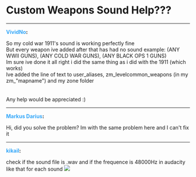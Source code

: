# Custom Weapons Sound Help???


---
<strong><span style="color:#34a7f9;">VividNo</span>:</strong>

<p>So my cold war 1911&#39;s sound is working perfectly fine<br />But every weapon ive added after that has had no sound example: (ANY WWII GUNS), (ANY COLD WAR GUNS), (ANY BLACK OPS 1 GUNS)<br />Im sure ive done it all right i did the same thing as i did with the 1911 (which works)<br />Ive added the line of text to user_aliases, zm_levelcommon_weapons (in my zm_&quot;mapname&quot;) and my zone folder<br /><br /><br />Any help would be appreciated :)</p>

---
<strong><span style="color:#34a7f9;">Markus Darius</span>:</strong>

<p>Hi, did you solve the problem? Im with the same problem here and I can&#39;t fix it</p>

---
<strong><span style="color:#34a7f9;">kikail</span>:</strong>

<p>check if the sound file is .wav and if the frequence is 48000Hz in audacity like that for each sound <img src="1259"></p>
